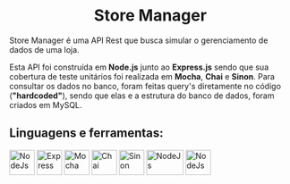 <h1 align="center">Store Manager</h1>

Store Manager é uma API Rest que busca simular o gerenciamento de dados de uma loja. 

Esta API foi construída em **Node.js** junto ao **Express.js** sendo que sua cobertura de teste unitários foi realizada em **Mocha**, **Chai** e **Sinon**. Para consultar os dados no banco, foram feitas query's diretamente no código (**"hardcoded"**), sendo que elas e a estrutura do banco de dados, foram criados em MySQL.

## Linguagens e ferramentas:
<div>
    <a href="https://nodejs.org/en/"><img align="center" alt="NodeJs" height="45" width="45" src="https://cdn.jsdelivr.net/gh/devicons/devicon/icons/nodejs/nodejs-original.svg"></a>
    <a href="https://expressjs.com/pt-br/"><img align="center" alt="Express" height="45" width="45" src="https://cdn.jsdelivr.net/gh/devicons/devicon/icons/express/express-original.svg"></a>
    <a href="https://mochajs.org/"><img align="center" alt="Mocha" height="45" width="45" src="https://cdn.jsdelivr.net/gh/devicons/devicon/icons/mocha/mocha-plain.svg"></a>
    <a href="https://www.chaijs.com/"><img align="center" alt="Chai" height="45" width="45" src="https://cdn.icon-icons.com/icons2/2699/PNG/512/chaijs_logo_icon_168435.png"></a>
    <a href="https://sinonjs.org/"><img align="center" alt="Sinon" height="45" width="45" src="https://avatars.githubusercontent.com/u/6570253?s=280&v=4"></a>
    <a href="https://dev.mysql.com/doc/"><img align="center" alt="NodeJs" height="45" width="66" src="https://upload.wikimedia.org/wikipedia/labs/8/8e/Mysql_logo.png"></a>
    <a href="https://docs.docker.com/"><img align="center" alt="NodeJs" height="45" width="45" src="https://www.docker.com/wp-content/uploads/2022/03/vertical-logo-monochromatic.png"></a>
</div>